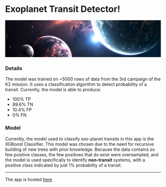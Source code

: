 # Exoplanet Transit Detector!

![lc](assets/header.png)

### Details

The model was trained on ~5000 rows of data from the 3rd campaign of the K2 mission. It uses a
classification algorithm to detect probability of a transit. Currently, the model is able to produce:

* 100% TP
* 89.6% TN
* 10.4% FP
* 0% FN

### Model

Currently, the model used to classify exo-planet transits in this app is the XGBoost Classifier. This model was chosen due to the need for recursive building of new trees with prior knowledge. Because the data contains so few positive classes, the few positives that do exist were oversampled, and the model is used specifically to identify **non-transit** systems, with a positive class indicated by just 1% probability of a transit.

---------------------
The app is hosted [here](https://transit-detection.herokuapp.com)
